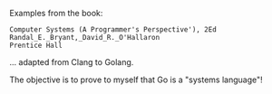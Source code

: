 Examples from the book:

	Computer Systems (A Programmer's Perspective'), 2Ed
	Randal_E._Bryant,_David_R._O'Hallaron
	Prentice Hall

... adapted from Clang to Golang.

The objective is to prove to myself that Go is a "systems language"!

